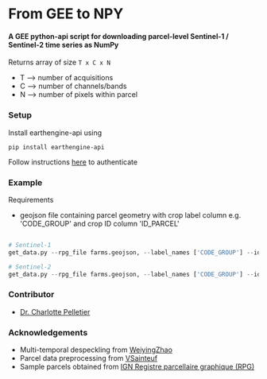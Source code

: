 # From GEE to NPY
#### A GEE python-api script for downloading parcel-level Sentinel-1 / Sentinel-2 time series as NumPy
Returns array of size ```T x C x N ```
* T --> number of acquisitions
* C --> number of channels/bands
* N --> number of pixels within parcel


### Setup

Install earthengine-api using
```
pip install earthengine-api
```

Follow instructions [here](https://developers.google.com/earth-engine/guides/python_install) to authenticate


### Example

Requirements
* geojson file containing parcel geometry with crop label column e.g. 'CODE_GROUP' and crop ID column 'ID_PARCEL'

```python

# Sentinel-1 
get_data.py --rpg_file farms.geojson, --label_names ['CODE_GROUP'] --id_field ID_PARCEL --output_dir C:/downloads --col_id COPERNICUS/S1_GRD --start_date 2021-01-01 end_date 2021-01-31 --speckle_filter mean --orbit 154

# Sentinel-2
get_data.py --rpg_file farms.geojson, --label_names ['CODE_GROUP'] --id_field ID_PARCEL --output_dir C:/downloads --col_id COPERNICUS/S2_SR  --granule_id 30UVU --start_date 2021-01-01 end_date 2021-01-31 
```


### Contributor
* [Dr. Charlotte Pelletier](https://sites.google.com/site/charpelletier)

### Acknowledgements
* Multi-temporal despeckling from [WeiyingZhao](https://github.com/WeiyingZhao/Multitemporal-Sentinel-1-images-denoising-and-downloading-via-GEE)
* Parcel data preprocessing from [VSainteuf](https://github.com/VSainteuf/pytorch-psetae/tree/master/preprocessing)
* Sample parcels obtained from [IGN Registre parcellaire graphique (RPG)](https://www.data.gouv.fr/fr/datasets/registre-parcellaire-graphique-rpg-contours-des-parcelles-et-ilots-culturaux-et-leur-groupe-de-cultures-majoritaire/) 
